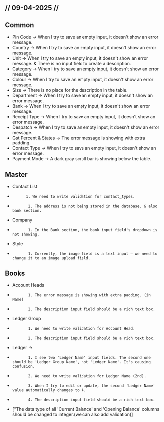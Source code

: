 ## // 09-04-2025 //
## Common
- Pin Code -> When I try to save an empty input, it doesn't show an error message.
- Country -> When I try to save an empty input, it doesn't show an error message.
- Unit -> When I try to save an empty input, it doesn't show an error message.  &  There is no input field to create a description.
- Category -> When I try to save an empty input, it doesn't show an error message.
- Colour -> When I try to save an empty input, it doesn't show an error message.
- Size -> There is no place for the description in the table.
- Department -> When I try to save an empty input, it doesn't show an error message.
- Bank -> When I try to save an empty input, it doesn't show an error message.
- Receipt Type -> When I try to save an empty input, it doesn't show an error message.
- Despatch -> When I try to save an empty input, it doesn't show an error message.                                                                                                            
- Gst Percent & States -> The error message is showing with extra padding.
- Contact Type -> When I try to save an empty input, it doesn't show an error message.
- Payment Mode -> A dark gray scroll bar is showing below the table.


## Master
-  Contact List 
-           1. We need to write validation for contact_types.
-            2. The address is not being stored in the database. & also bank section.
-    Company 
-            1. In the Bank section, the bank input field's dropdown is not showing.
-    Style  
-            1. Currently, the image field is a text input — we need to change it to an image upload field.


## Books 
-    Account Heads
-            1. The error message is showing with extra padding. (in Name)
-            2. The description input field should be a rich text box.
-    Ledger Group 
-            1. We need to write validation for Account Head.
-            2. The description input field should be a rich text box.
-    Ledger -> 
-            1. I see two 'Ledger Name' input fields. The second one should be 'Ledger Group Name', not 'Ledger Name'. It's causing confusion.
-            2. We need to write validation for Ledger Name (2nd).
-            3. When I try to edit or update, the second 'Ledger Name' value automatically changes to 4.
-            4. The description input field should be a rich text box.

- ["The data type of all 'Current Balance' and 'Opening Balance' columns should be changed to integer.(we can also add validation)]
